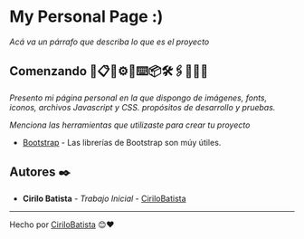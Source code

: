 # My Personal Page :)

_Acá va un párrafo que describa lo que es el proyecto_

## Comenzando 🚀📋🔧⚙️🔩⌨️📦🛠️🖇️📌📄🎁

_Presento mi página personal en la que dispongo de imágenes, fonts, iconos, archivos Javascript y CSS. propósitos de desarrollo y pruebas._

_Menciona las herramientas que utilizaste para crear tu proyecto_

* [Bootstrap](https://getbootstrap.com/docs/3.3/components/) - Las librerías de Bootstrap son múy útiles.

## Autores ✒️

* **Cirilo Batista** - *Trabajo Inicial* - [CiriloBatista](https://github.com/CiriloBatista)




---
Hecho por [CiriloBatista](https://github.com/CiriloBatista) 😊❤️
